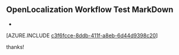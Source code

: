 ## OpenLocalization Workflow Test MarkDown
* 

[AZURE.INCLUDE [c3f6fcce-8ddb-411f-a8eb-6d44d9398c20](calleeMd1.md)]

 
thanks!